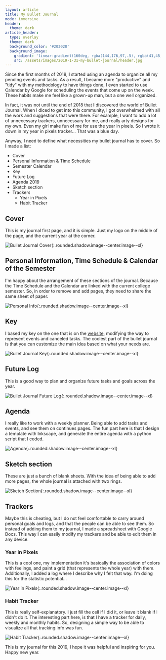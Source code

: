```yaml
---
layout: article
title: My Bullet Journal
mode: immersive
header:
  theme: dark
article_header:
  type: overlay
  theme: dark
  background_color: '#203028'
  background_image:
    gradient: 'linear-gradient(160deg, rgba(144,176,97,.5), rgba(41,45,52,.5))'
    src: /assets/images/2019-1-31-my-bullet-journal/header.jpg
---
```


Since the first months of 2018, I started using an agenda to organize all my pending events and tasks. As a result, I became more "productive" and "tidy" with my methodology to have things done, I even started to use Calendar by Google for scheduling the events that come up on the week. These habits make me feel like a grown-up man, but a one well organized.

In fact, it was not until the end of 2018  that I discovered the world of Bullet Journal. When I diced to get into this community, I got overwhelmed with all the work and suggestions that were there. For example, I want to add a lot of unnecessary trackers, unnecessary for me, and really arty designs for my own. Even my girl make fun of me for use the year in pixels. So I wrote it down in my year in pixels tracker... That was a blue day.

Anyway, I need to define what necessities my bullet journal has to cover. So I made a list:

- Cover
- Personal Information & Time Schedule
- Semester Calendar
- Key
- Future Log
- Agenda 2019
- Sketch section
- Trackers
    - Year in Pixels
    - Habit Tracker

## Cover
This is my journal first page, and it is simple. Just my logo on the middle of the page, and the current year at the corner.

![Bullet Journal Cover][journal_cover]{:.rounded.shadow.image--center.image--xl}

## Personal Information, Time Schedule & Calendar of the Semester
I'm happy about the arrangement of these sections of the journal. Because the Time Schedule and the Calendar are linked with the current college semester. So, in order to remove and add pages, they need to share the same sheet of paper.

![Personal Info][personal_info]{:.rounded.shadow.image--center.image--xl}

## Key
I based my key on the one that is on the [website][1], modifying the way to represent events and canceled tasks. The coolest part of the bullet journal is that you can customize the main idea based on what your needs are.

![Bullet Journal Key][key]{:.rounded.shadow.image--center.image--xl}

## Future Log
This is a good way to plan and organize future tasks and goals across the year.

![Bullet Journal Future Log][future_log]{:.rounded.shadow.image--center.image--xl}

## Agenda
I really like to work with a weekly planner. Being able to add tasks and events, and see them on continues pages.
The fun part here is that I design a template with Inkscape, and generate the entire agenda with a python script that I coded.

![Agenda][agenda]{:.rounded.shadow.image--center.image--xl}

## Sketch section
These are just a bunch of blank sheets. With the idea of being able to add more pages, the whole journal is attached with two rings.

![Sketch Section][sketch]{:.rounded.shadow.image--center.image--xl}

## Trackers
Maybe this is cheating, but I do not feel comfortable to carry around personal goals and logs, and that the people can be able to see them. So instead of adding them to my journal, I made a spreadsheet with Google Docs. This way I can easily modify my trackers and be able to edit them in any device.

### Year in Pixels
This is a cool one, my implementation it's basically the association of colors with feelings, and paint a grid (that represents the whole year) with them. Additionally, I added a log where I describe why I felt that way.
I'm doing this for the statistic potential...

![Year in Pixels][year_pixels]{:.rounded.shadow.image--center.image--xl}

### Habit Tracker
This is really self-explanatory. I just fill the cell if I did it, or leave it blank if I didn't do it.
The interesting part here, is that I have a tracker for daily, weekly and monthly habits. So, designing a simple way to be able to visualize all that tracking info was fun.

![Habit Tracker][habit]{:.rounded.shadow.image--center.image--xl}

This is my journal for this 2019, I hope it was helpful and inspiring for you. Happy new year.

[1]: (https://bulletjournal.com/)
[journal_cover]: /assets/images/2019-1-31-my-bullet-journal/cover.jpg
[personal_info]: /assets/images/2019-1-31-my-bullet-journal/personal_info.jpg
[key]: /assets/images/2019-1-31-my-bullet-journal/key.jpg
[future_log]: /assets/images/2019-1-31-my-bullet-journal/future_log.jpg
[agenda]: /assets/images/2019-1-31-my-bullet-journal/agenda.jpg
[sketch]: /assets/images/2019-1-31-my-bullet-journal/skecth.jpg
[year_pixels]: /assets/images/2019-1-31-my-bullet-journal/year_pixels.PNG
[habit]: /assets/images/2019-1-31-my-bullet-journal/habits_tracker.PNG

